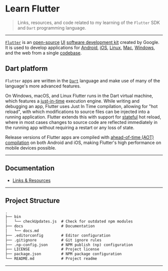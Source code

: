 # Learn Flutter

> Links, resources, and code related to my learning of the `Flutter` SDK and `Dart` programming language.

---

[`Flutter`](https://flutter.dev/) is an [open-source](https://en.wikipedia.org/wiki/Open-source_software) [UI](https://en.wikipedia.org/wiki/User_interface) [software development kit](https://en.wikipedia.org/wiki/Software_development_kit) created by Google. It is used to develop applications for [Android](https://en.wikipedia.org/wiki/Android_(operating_system)), [iOS](https://en.wikipedia.org/wiki/IOS), [Linux](https://en.wikipedia.org/wiki/Linux), [Mac](https://en.wikipedia.org/wiki/MacOS), [Windows](https://en.wikipedia.org/wiki/Microsoft_Windows), and the web from a single [codebase](https://en.wikipedia.org/wiki/Codebase).

## Dart platform

`Flutter` apps are written in the [`Dart`](https://en.wikipedia.org/wiki/Dart_(programming_language)) language and make use of many of the language's more advanced features.

On Windows, macOS, and Linux Flutter runs in the Dart virtual machine, which features a [just-in-time](https://en.wikipedia.org/wiki/Just-in-time_compilation) execution engine. While writing and debugging an app, Flutter uses Just In Time compilation, allowing for "hot reload", with which modifications to source files can be injected into a running application. Flutter extends this with support for [stateful](https://en.wikipedia.org/wiki/Stateful) hot reload, where in most cases changes to source code are reflected immediately in the running app without requiring a restart or any loss of state.

Release versions of Flutter apps are compiled with [ahead-of-time (AOT) compilation](https://en.wikipedia.org/wiki/Ahead-of-time_compilation) on both Android and iOS, making Flutter's high performance on mobile devices possible.

---

## Documentation

* [Links & Resources](./docs/docs.md)

---

## Project Structure

```md
.
├── bin
│   └── checkUpdates.js  # Check for outdated npm modules
├── docs                 # Documentation
│   └── docs.md
├── .editorconfig        # Editor configuration
├── .gitignore           # Git ignore rules
├── .np-config.json      # NPM publish (np) configuration
├── LICENSE              # Project license
├── package.json         # NPM package configuration
└── README.md            # Project readme
```

---
